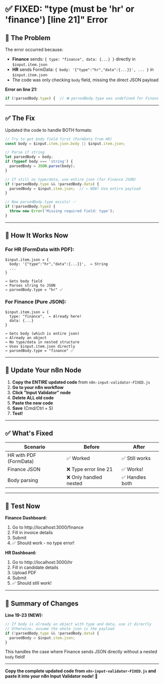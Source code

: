 # ✅ FIXED: "type (must be 'hr' or 'finance') [line 21]" Error

## 🐛 The Problem

The error occurred because:
- **Finance** sends: `{ type: "finance", data: {...} }` directly in `$input.item.json`
- **HR** sends FormData: `{ body: '{"type":"hr","data":{...}}', ... }` in `$input.item.json`
- The code was only checking `body` field, missing the direct JSON payload

**Error on line 21:**
```javascript
if (!parsedBody.type) {  // ❌ parsedBody.type was undefined for Finance!
```

---

## ✅ The Fix

Updated the code to handle BOTH formats:

```javascript
// Try to get body field first (FormData from HR)
const body = $input.item.json.body || $input.item.json;

// Parse if string
let parsedBody = body;
if (typeof body === 'string') {
  parsedBody = JSON.parse(body);
}

// If still no type/data, use entire json (for Finance JSON)
if (!parsedBody.type && !parsedBody.data) {
  parsedBody = $input.item.json;  // ← NEW! Use entire payload
}

// Now parsedBody.type exists! ✅
if (!parsedBody.type) {
  throw new Error('Missing required field: type');
}
```

---

## 🎯 How It Works Now

### For HR (FormData with PDF):
```
$input.item.json = {
  body: '{"type":"hr","data":{...}}',  ← String
  ...
}

→ Gets body field
→ Parses string to JSON
→ parsedBody.type = "hr" ✅
```

### For Finance (Pure JSON):
```
$input.item.json = {
  type: "finance",  ← Already here!
  data: {...}
}

→ Gets body (which is entire json)
→ Already an object
→ No type/data in nested structure
→ Uses $input.item.json directly
→ parsedBody.type = "finance" ✅
```

---

## 🚀 Update Your n8n Node

1. **Copy the ENTIRE updated code** from `n8n-input-validator-FIXED.js`
2. **Go to your n8n workflow**
3. **Click "Input Validator" node**
4. **Delete ALL old code**
5. **Paste the new code**
6. **Save** (Cmd/Ctrl + S)
7. **Test!**

---

## ✅ What's Fixed

| Scenario | Before | After |
|----------|--------|-------|
| HR with PDF (FormData) | ✅ Worked | ✅ Still works |
| Finance JSON | ❌ Type error line 21 | ✅ Works! |
| Body parsing | ❌ Only handled nested | ✅ Handles both |

---

## 🧪 Test Now

**Finance Dashboard:**
1. Go to http://localhost:3000/finance
2. Fill in invoice details
3. Submit
4. ✅ Should work - no type error!

**HR Dashboard:**
1. Go to http://localhost:3000/hr
2. Fill in candidate details
3. Upload PDF
4. Submit
5. ✅ Should still work!

---

## 📝 Summary of Changes

**Line 19-23 (NEW):**
```javascript
// If body is already an object with type and data, use it directly
// Otherwise, assume the whole json is the payload
if (!parsedBody.type && !parsedBody.data) {
  parsedBody = $input.item.json;
}
```

This handles the case where Finance sends JSON directly without a nested `body` field!

---

**Copy the complete updated code from `n8n-input-validator-FIXED.js` and paste it into your n8n Input Validator node!** 🚀
